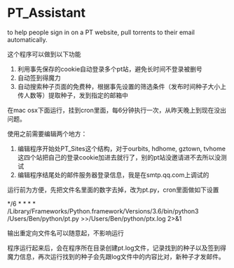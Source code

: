 # PT_Assistant
to help people sign in on a PT website, pull torrents to their email automatically.

这个程序可以做到以下功能

1. 利用事先保存的cookie自动登录多个pt站，避免长时间不登录被删号
2. 自动签到得魔力
3. 自动搜索种子页面的免费种，根据事先设置的筛选条件（发布时间种子大小上传人数等）提取种子，发到指定的邮箱中

在mac osx下面运行，挂到cron里面，每6分钟执行一次，从昨天晚上到现在没出问题。

使用之前需要编辑两个地方：
1. 编辑程序开始处PT_Sites这个结构，对于ourbits, hdhome, gztown, tvhome这四个站把自己的登录cookie加进去就行了，别的pt站没邀请进不去所以没测试
2. 编辑程序结尾处的邮件服务器登录信息，我是在smtp.qq.com上调试的

运行前为方便，先把文件名里面的数字去掉，改为pt.py，cron里面做如下设置

*/6 * * * * /Library/Frameworks/Python.framework/Versions/3.6/bin/python3 /Users/Ben/python/pt.py >>/Users/Ben/python/ptx.log 2>&1

输出重定向文件名可以随意起，不影响运行

程序运行起来后，会在程序所在目录创建pt.log文件，记录找到的种子以及签到得魔力信息，再次运行找到的种子会先跟log文件中的内容比对，新种子才发邮件。

